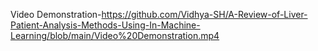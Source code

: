 Video Demonstration-https://github.com/Vidhya-SH/A-Review-of-Liver-Patient-Analysis-Methods-Using-In-Machine-Learning/blob/main/Video%20Demonstration.mp4
